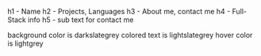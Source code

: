h1 - Name
h2 - Projects, Languages
h3 - About me, contact me
h4 - Full-Stack info
h5 - sub text for contact me

background color is darkslategrey
colored text is lightslategrey
hover color is lightgrey